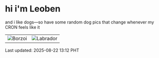 # hi i'm Leoben

and i like dogs—so have some random dog pics that change whenever my CRON feels like it

|  |  |
|--------|----------|
| ![Borzoi](https://random-dog-vercel.vercel.app/api/random-borzoi?v=1755839542) | ![Labrador](https://random-dog-vercel.vercel.app/api/random-labrador?v=1755839542) |

Last updated: 2025-08-22 13:12 PHT
